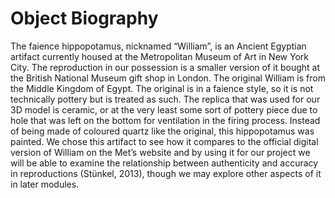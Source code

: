 # Object Biography

The faience hippopotamus, nicknamed “William”, is an Ancient Egyptian artifact currently housed at the Metropolitan Museum of Art in New York City. The reproduction in our possession is a smaller version of it bought at the British National Museum gift shop in London. The original William is from the Middle Kingdom of Egypt. The original is in a faience style, so it is not technically pottery but is treated as such. The replica that was used for our 3D model is ceramic, or at the very least some sort of pottery piece due to hole that was left on the bottom for ventilation in the firing process. Instead of being made of coloured quartz like the original, this hippopotamus was painted. We chose this artifact to see how it compares to the official digital version of William on the Met’s website and by using it for our project we will be able to examine the relationship between authenticity and accuracy in reproductions (Stünkel, 2013), though we may explore other aspects of it in later modules.
